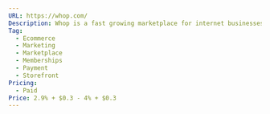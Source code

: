 ```yaml
---
URL: https://whop.com/
Description: Whop is a fast growing marketplace for internet businesses to sell access to their products
Tag:
  - Ecommerce
  - Marketing
  - Marketplace
  - Memberships
  - Payment
  - Storefront
Pricing:
  - Paid
Price: 2.9% + $0.3 - 4% + $0.3
---
```

